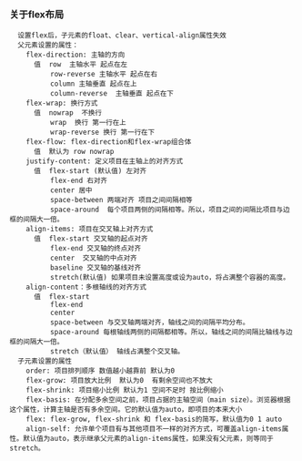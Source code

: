  
 ### 关于flex布局     

      设置flex后，子元素的float、clear、vertical-align属性失效
      父元素设置的属性：
        flex-direction: 主轴的方向
          值  row  主轴水平 起点在左
              row-reverse 主轴水平 起点在右
              column 主轴垂直 起点在上
              column-reverse  主轴垂直 起点在下
        flex-wrap: 换行方式
          值  nowrap  不换行
              wrap  换行 第一行在上
              wrap-reverse 换行 第一行在下
        flex-flow: flex-direction和flex-wrap组合体
          值  默认为 row nowrap
        justify-content: 定义项目在主轴上的对齐方式
          值  flex-start (默认值) 左对齐
              flex-end 右对齐
              center 居中
              space-between 两端对齐 项目之间间隔相等
              space-around  每个项目两侧的间隔相等。所以，项目之间的间隔比项目与边框的间隔大一倍。
        align-items: 项目在交叉轴上对齐方式
          值  flex-start 交叉轴的起点对齐
              flex-end 交叉轴的终点对齐
              center  交叉轴的中点对齐
              baseline 交叉轴的基线对齐
              stretch(默认值) 如果项目未设置高度或设为auto，将占满整个容器的高度。
        align-content：多根轴线的对齐方式
          值  flex-start
              flex-end
              center
              space-between 与交叉轴两端对齐，轴线之间的间隔平均分布。
              space-around 每根轴线两侧的间隔都相等。所以，轴线之间的间隔比轴线与边框的间隔大一倍。
              stretch（默认值） 轴线占满整个交叉轴。
      子元素设置的属性
        order: 项目排列顺序 数值越小越靠前 默认为0
        flex-grow: 项目放大比例  默认为0  有剩余空间也不放大
        flex-shrink: 项目缩小比例 默认为1 空间不足时 按比例缩小
        flex-basis: 在分配多余空间之前，项目占据的主轴空间（main size）。浏览器根据这个属性，计算主轴是否有多余空间。它的默认值为auto，即项目的本来大小
        flex: flex-grow, flex-shrink 和 flex-basis的简写，默认值为0 1 auto
        align-self: 允许单个项目有与其他项目不一样的对齐方式，可覆盖align-items属性。默认值为auto，表示继承父元素的align-items属性，如果没有父元素，则等同于stretch。
